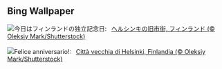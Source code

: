 ## Bing Wallpaper
![](https://www.bing.com/th?id=OHR.HelsinkiDusk_JA-JP8216541034_UHD.jpg&w=1000)今日はフィンランドの独立記念日:&nbsp;&ensp;[ヘルシンキの旧市街, フィンランド (© Oleksiy Mark/Shutterstock)](https://www.bing.com/th?id=OHR.HelsinkiDusk_JA-JP8216541034_UHD.jpg)
<br><br/>
![](https://www.bing.com/th?id=OHR.HelsinkiDusk_IT-IT6690670335_UHD.jpg&w=1000)Felice anniversario!:&nbsp;&ensp;[Città vecchia di Helsinki, Finlandia (© Oleksiy Mark/Shutterstock)](https://www.bing.com/th?id=OHR.HelsinkiDusk_IT-IT6690670335_UHD.jpg)
<br><br/>
